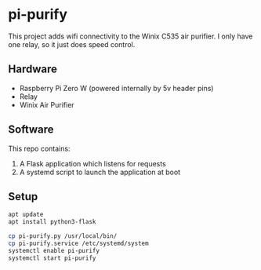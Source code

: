 # pi-purify

This project adds wifi connectivity to the Winix C535 air purifier.  I only have one relay, so it just does speed control.

## Hardware
- Raspberry Pi Zero W (powered internally by 5v header pins)
- Relay
- Winix Air Purifier

## Software
This repo contains:
1. A Flask application which listens for requests
2. A systemd script to launch the application at boot

## Setup

```bash
apt update
apt install python3-flask

cp pi-purify.py /usr/local/bin/
cp pi-purify.service /etc/systemd/system
systemctl enable pi-purify
systemctl start pi-purify
```
